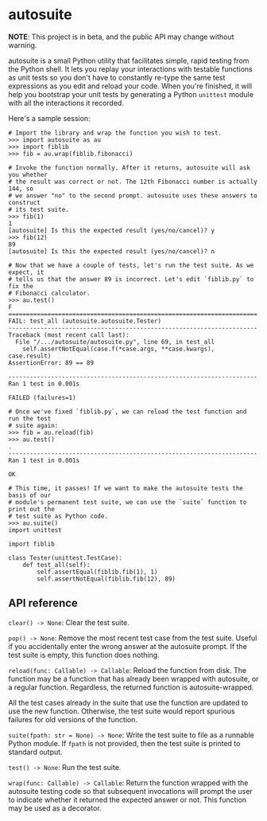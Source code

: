 # autosuite
**NOTE**: This project is in beta, and the public API may change without
warning.

autosuite is a small Python utility that facilitates simple, rapid testing from
the Python shell. It lets you replay your interactions with testable functions
as unit tests so you don't have to constantly re-type the same test expressions
as you edit and reload your code. When you're finished, it will help you
bootstrap your unit tests by generating a Python `unittest` module with all the
interactions it recorded.

Here's a sample session:

```pycon
# Import the library and wrap the function you wish to test.
>>> import autosuite as au
>>> import fiblib
>>> fib = au.wrap(fiblib.fibonacci)

# Invoke the function normally. After it returns, autosuite will ask you whether
# the result was correct or not. The 12th Fibonacci number is actually 144, so
# we answer "no" to the second prompt. autosuite uses these answers to construct
# its test suite.
>>> fib(1)
1
[autosuite] Is this the expected result (yes/no/cancel)? y
>>> fib(12)
89
[autosuite] Is this the expected result (yes/no/cancel)? n

# Now that we have a couple of tests, let's run the test suite. As we expect, it
# tells us that the answer 89 is incorrect. Let's edit `fiblib.py` to fix the
# Fibonacci calculator.
>>> au.test()
F
======================================================================
FAIL: test_all (autosuite.autosuite.Tester)
----------------------------------------------------------------------
Traceback (most recent call last):
  File "/.../autosuite/autosuite.py", line 69, in test_all
    self.assertNotEqual(case.f(*case.args, **case.kwargs), case.result)
AssertionError: 89 == 89

----------------------------------------------------------------------
Ran 1 test in 0.001s

FAILED (failures=1)

# Once we've fixed `fiblib.py`, we can reload the test function and run the test
# suite again:
>>> fib = au.reload(fib)
>>> au.test()
.
----------------------------------------------------------------------
Ran 1 test in 0.001s

OK

# This time, it passes! If we want to make the autosuite tests the basis of our
# module's permanent test suite, we can use the `suite` function to print out the
# test suite as Python code.
>>> au.suite()
import unittest

import fiblib

class Tester(unittest.TestCase):
    def test_all(self):
        self.assertEqual(fiblib.fib(1), 1)
        self.assertNotEqual(fiblib.fib(12), 89)
```

## API reference
`clear() -> None`: Clear the test suite.

`pop() -> None`: Remove the most recent test case from the test suite. Useful
if you accidentally enter the wrong answer at the autosuite prompt. If the
test suite is empty, this function does nothing.

`reload(func: Callable) -> Callable`: Reload the function from disk. The
function may be a function that has already been wrapped with autosuite, or a
regular function. Regardless, the returned function is autosuite-wrapped.

All the test cases already in the suite that use the function are updated to
use the new function. Otherwise, the test suite would report spurious failures
for old versions of the function.

`suite(fpath: str = None) -> None`: Write the test suite to file as a runnable
Python module. If `fpath` is not provided, then the test suite is printed to
standard output.

`test() -> None`: Run the test suite.

`wrap(func: Callable) -> Callable`: Return the function wrapped with the
autosuite testing code so that subsequent invocations will prompt the user to
indicate whether it returned the expected answer or not. This function may be
used as a decorator.

